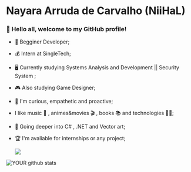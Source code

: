 # Nayara Arruda de Carvalho (NiiHaL)

### :handshake: Hello all, welcome to my GitHub profile!


- :beginner: Begginer Developer;

- :moneybag: Intern at SingleTech;

-  :desktop_computer: Currently studying Systems Analysis and Development || Security System ;

- :video_game: Also studying Game Designer;

- :call_me_hand: I'm curious, empathetic and proactive;

- I like music :metal: , animes&movies :clapper: , books :books: and technologies :woman_technologist:;

- :art: Going deeper into C# , .NET and Vector art;

- :trophy: I'm avaliable for internships or any project;

  

  [<img src="https://img.shields.io/badge/linkedin-%230077B5.svg?&style=for-the-badge&logo=linkedin&logoColor=white" />](https://www.linkedin.com/in/nihal182/)

  


![YOUR github stats](https://github-readme-stats.vercel.app/api?username=Nihal182)

